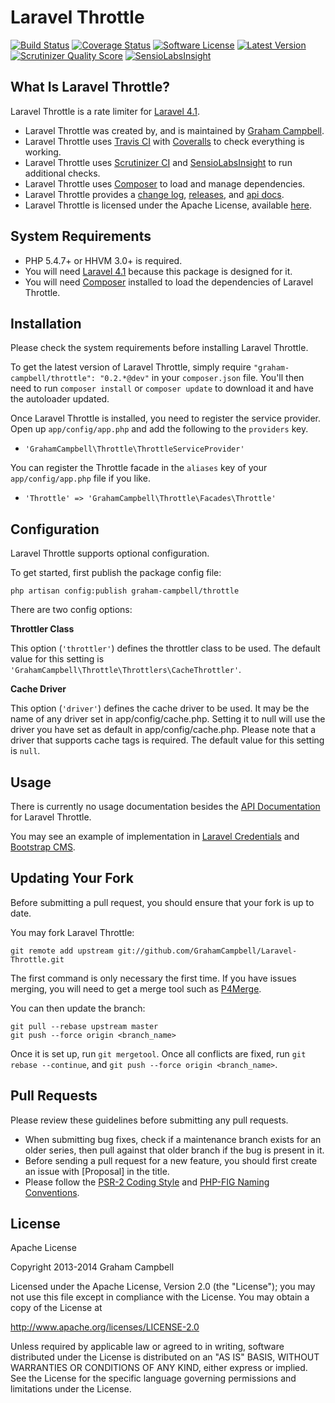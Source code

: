 Laravel Throttle
================


[![Build Status](https://img.shields.io/travis/GrahamCampbell/Laravel-Throttle/master.svg)](https://travis-ci.org/GrahamCampbell/Laravel-Throttle)
[![Coverage Status](https://img.shields.io/coveralls/GrahamCampbell/Laravel-Throttle/master.svg)](https://coveralls.io/r/GrahamCampbell/Laravel-Throttle)
[![Software License](https://img.shields.io/badge/license-Apache%202.0-brightgreen.svg)](https://github.com/GrahamCampbell/Laravel-Throttle/blob/master/LICENSE.md)
[![Latest Version](https://img.shields.io/github/release/GrahamCampbell/Laravel-Throttle.svg)](https://github.com/GrahamCampbell/Laravel-Throttle/releases)
[![Scrutinizer Quality Score](https://scrutinizer-ci.com/g/GrahamCampbell/Laravel-Throttle/badges/quality-score.png?s=6f8f984d8c0da418482f66edd9b3462ad39ff2d3)](https://scrutinizer-ci.com/g/GrahamCampbell/Laravel-Throttle)
[![SensioLabsInsight](https://insight.sensiolabs.com/projects/2d8940a5-38f0-4d35-be65-20b49d1a33c9/mini.png)](https://insight.sensiolabs.com/projects/2d8940a5-38f0-4d35-be65-20b49d1a33c9)


## What Is Laravel Throttle?

Laravel Throttle is a rate limiter for [Laravel 4.1](http://laravel.com).

* Laravel Throttle was created by, and is maintained by [Graham Campbell](https://github.com/GrahamCampbell).
* Laravel Throttle uses [Travis CI](https://travis-ci.org/GrahamCampbell/Laravel-Throttle) with [Coveralls](https://coveralls.io/r/GrahamCampbell/Laravel-Throttle) to check everything is working.
* Laravel Throttle uses [Scrutinizer CI](https://scrutinizer-ci.com/g/GrahamCampbell/Laravel-Throttle) and [SensioLabsInsight](https://insight.sensiolabs.com/projects/2d8940a5-38f0-4d35-be65-20b49d1a33c9) to run additional checks.
* Laravel Throttle uses [Composer](https://getcomposer.org) to load and manage dependencies.
* Laravel Throttle provides a [change log](https://github.com/GrahamCampbell/Laravel-Throttle/blob/master/CHANGELOG.md), [releases](https://github.com/GrahamCampbell/Laravel-Throttle/releases), and [api docs](http://grahamcampbell.github.io/Laravel-Throttle).
* Laravel Throttle is licensed under the Apache License, available [here](https://github.com/GrahamCampbell/Laravel-Throttle/blob/master/LICENSE.md).


## System Requirements

* PHP 5.4.7+ or HHVM 3.0+ is required.
* You will need [Laravel 4.1](http://laravel.com) because this package is designed for it.
* You will need [Composer](https://getcomposer.org) installed to load the dependencies of Laravel Throttle.


## Installation

Please check the system requirements before installing Laravel Throttle.

To get the latest version of Laravel Throttle, simply require `"graham-campbell/throttle": "0.2.*@dev"` in your `composer.json` file. You'll then need to run `composer install` or `composer update` to download it and have the autoloader updated.

Once Laravel Throttle is installed, you need to register the service provider. Open up `app/config/app.php` and add the following to the `providers` key.

* `'GrahamCampbell\Throttle\ThrottleServiceProvider'`

You can register the Throttle facade in the `aliases` key of your `app/config/app.php` file if you like.

* `'Throttle' => 'GrahamCampbell\Throttle\Facades\Throttle'`


## Configuration

Laravel Throttle supports optional configuration.

To get started, first publish the package config file:

    php artisan config:publish graham-campbell/throttle

There are two config options:

**Throttler Class**

This option (`'throttler'`) defines the throttler class to be used. The default value for this setting is `'GrahamCampbell\Throttle\Throttlers\CacheThrottler'`.

**Cache Driver**

This option (`'driver'`) defines the cache driver to be used. It may be the name of any driver set in app/config/cache.php. Setting it to null will use the driver you have set as default in app/config/cache.php. Please note that a driver that supports cache tags is required. The default value for this setting is `null`.


## Usage

There is currently no usage documentation besides the [API Documentation](http://grahamcampbell.github.io/Laravel-Throttle
) for Laravel Throttle.

You may see an example of implementation in [Laravel Credentials](https://github.com/GrahamCampbell/Laravel-Credentials) and [Bootstrap CMS](https://github.com/GrahamCampbell/Bootstrap-CMS).


## Updating Your Fork

Before submitting a pull request, you should ensure that your fork is up to date.

You may fork Laravel Throttle:

    git remote add upstream git://github.com/GrahamCampbell/Laravel-Throttle.git

The first command is only necessary the first time. If you have issues merging, you will need to get a merge tool such as [P4Merge](http://perforce.com/product/components/perforce_visual_merge_and_diff_tools).

You can then update the branch:

    git pull --rebase upstream master
    git push --force origin <branch_name>

Once it is set up, run `git mergetool`. Once all conflicts are fixed, run `git rebase --continue`, and `git push --force origin <branch_name>`.


## Pull Requests

Please review these guidelines before submitting any pull requests.

* When submitting bug fixes, check if a maintenance branch exists for an older series, then pull against that older branch if the bug is present in it.
* Before sending a pull request for a new feature, you should first create an issue with [Proposal] in the title.
* Please follow the [PSR-2 Coding Style](https://github.com/php-fig/fig-standards/blob/master/accepted/PSR-2-coding-style-guide.md) and [PHP-FIG Naming Conventions](https://github.com/php-fig/fig-standards/blob/master/bylaws/002-psr-naming-conventions.md).


## License

Apache License

Copyright 2013-2014 Graham Campbell

Licensed under the Apache License, Version 2.0 (the "License");
you may not use this file except in compliance with the License.
You may obtain a copy of the License at

 http://www.apache.org/licenses/LICENSE-2.0

Unless required by applicable law or agreed to in writing, software
distributed under the License is distributed on an "AS IS" BASIS,
WITHOUT WARRANTIES OR CONDITIONS OF ANY KIND, either express or implied.
See the License for the specific language governing permissions and
limitations under the License.
